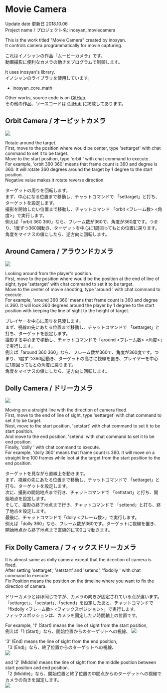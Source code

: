 # Movie Camera
Update date 更新日 2018.10.06  
Project name / プロジェクト名: inosyan_moviecamera    

This is the work titled "Movie Camera" created by inosyan.  
It controls camera programmatically for movie capturing.

これはイノシャンの作品「ムービーカメラ」です。  
動画撮影に便利なカメラの動きをプログラムで制御します。

It uses inosyan's library.  
イノシャンのライブラリを使用しています。  
- inosyan_core_math

Other works, source code is on [GitHub](https://github.com/inosyan/inosyans-makecode-sources).    
その他の作品、ソースコードは [GitHub](https://github.com/inosyan/inosyans-makecode-sources) に掲載してあります。


## Orbit Camera / オービットカメラ
![](https://raw.githubusercontent.com/inosyan/inosyans-makecode-sources/master/img/moviecamera/orbit.gif)  

Rotate around the target.  
First, move to the position where would be center, type 'settarget' with chat command to set it to be target.  
Move to the start position, type 'orbit <Frame Count> <Degree>' with chat command to execute.  
For example, 'orbit 360 360' means that frame count is 360 and degree is 360. It will rotate 360 degrees around the target by 1 degree to the start position.  
Negative value makes it rotate reverse direction.  

ターゲットの周りを回転します。  
まず、中心になる位置まで移動し、チャットコマンドで 「settarget」と打ち、ターゲットを設定します。  
撮影を開始したい位置まで移動し、チャットコマンド 「orbit <フレーム数> <角度>」で実行します。  
例えば「orbit 360 360」なら、フレーム数が360で、角度が360度です。つまり、1度ずつ360回動き、ターゲットを中心に1周回ってもとの位置に戻ります。  
角度をマイナスの値にしたら、逆方向に回転します。  

## Around Camera / アラウンドカメラ
![](https://raw.githubusercontent.com/inosyan/inosyans-makecode-sources/master/img/moviecamera/around.gif)  

Looking around from the player's position.  
First, move to the position where would be the position at the end of line of sight, type 'settarget' with chat command to set it to be target.  
Move to the center of movie shooting, type 'around <Frame Count> <Degree>' with chat command to execute.  
For example, 'around 360 360' means that frame count is 360 and degree is 360. It will look 360 degrees around the player by 1 degree to the start position with keeping the line of sight to the height of target.  

プレイヤーを中心に周りを見渡します。  
まず、視線の先にあたる位置まで移動し、チャットコマンドで 「settarget」と打ち、ターゲットを設定します。  
撮影する中心まで移動し、チャットコマンドで「around <フレーム数> <角度>」で実行します。  
例えば「around 360 360」なら、フレーム数が360で、角度が360度です。つまり、1度ずつ360回動き、ターゲットの高さに視線を置き、プレイヤーを中心に1周回ってもとの角度に戻ります。  
角度をマイナスの値にしたら、逆方向に回転します。  

## Dolly Camera / ドリーカメラ
![](https://raw.githubusercontent.com/inosyan/inosyans-makecode-sources/master/img/moviecamera/dolly.gif)  

Moving on a straight line with the direction of camera fixed.  
First, move to the end of line of sight, type 'settarget' with chat command to set it to be target.  
Nest, move to the start position, 'setstart' with chat command to set it to be start position.  
And move to the end position, 'setend' with chat command to set it to be end position.  
Finally, 'dolly <Frame Count>' with chat command to execute.  
For example, 'dolly 360' means that frame count is 360. It will move on a straight line 100 frames while loot at the target from the start position to the end position.  

ターゲットを見ながら直線上を動きます。  
まず、視線の先にあたる位置まで移動し、チャットコマンドで 「settarget」と打ち、ターゲットを設定します。  
次に、撮影の開始地点まで行き、チャットコマンドで 「settstart」と打ち、開始地点を設定します。  
そして、撮影の終了地点まで行き、チャットコマンドで 「settend」と打ち、終了地点を設定します。  
最後に、チャットコマンドで「dolly <フレーム数>」で実行します。  
例えば「dolly 360」なら、フレーム数が360です。ターゲットに視線を置き、開始地点から終了地点まで直線的に100コマ動きます。  

## Fix Dolly Camera / フィックスドリーカメラ
It is almost same as dolly camera except that the direction of camera is fixed.  
After setting 'settarget', 'setstart' and 'setend', 'fixdolly <Frame Count> <Fix Position>' with chat command to execute.  
Fix Position means the position on the timeline where you want to fix the direction of camera.  

ドリーカメラとほぼ同じですが、カメラの向きが固定されている点が違います。  
「settarget」、「setstart」、「setend」を設定したあと、チャットコマンドで「fixdolly <フレーム数> <フィックスポジション>」で実行します。  
フィックスポジションは、カメラを固定したい時間軸上の位置です。  

For example, '1' (Start) means the line of sight from the start position,  
例えば「1 (Start)」なら、開始位置からのターゲットへの視線、 
![](https://raw.githubusercontent.com/inosyan/inosyans-makecode-sources/master/img/moviecamera/fixdolly1.gif)  

'3' (End) means the line of sight from the end position,  
「3 (End)」なら、終了位置からのターゲットへの視線、  
![](https://raw.githubusercontent.com/inosyan/inosyans-makecode-sources/master/img/moviecamera/fixdolly3.gif)  

and '2' (Middle) means the line of sight from the middle position between start position and end position.  
「2 (Middle)」なら、開始位置と終了位置の中間点からのターゲットへの視線でカメラの向きを固定します。  
![](https://raw.githubusercontent.com/inosyan/inosyans-makecode-sources/master/img/moviecamera/fixdolly2.gif)  
